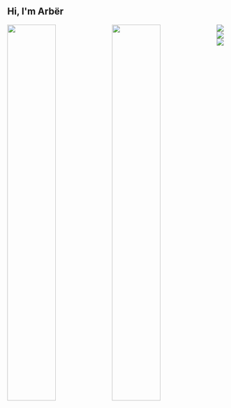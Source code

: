 ## Hi, I'm Arbër
<img align="left" width="47%" src="https://github-readme-stats.vercel.app/api?username=ArberHyseni&show_icons=true&theme=nightowl"/>

<img align="left" width="47%" src="https://github-readme-stats.vercel.app/api/top-langs/?username=ArberHyseni&layout=compact&hide=jupyter%20notebook&theme=nightowl"/>

<img align="left" src="https://img.shields.io/badge/node.js-6DA55F?style=for-the-badge&logo=node.js&logoColor=white"/>

<img align="left" src="https://img.shields.io/badge/javascript-%23323330.svg?style=for-the-badge&logo=javascript&logoColor=%23F7DF1E"/>

<img src="https://img.shields.io/badge/typescript-%23007ACC.svg?style=for-the-badge&logo=typescript&logoColor=white"/>


